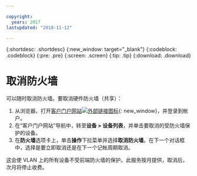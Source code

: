 ```yaml
---

copyright:
  years: 2017
lastupdated: "2018-11-12"

---
```


{:shortdesc: .shortdesc}
{:new_window: target="_blank"}
{:codeblock: .codeblock}
{:pre: .pre}
{:screen: .screen}
{:tip: .tip}
{:download: .download}

# 取消防火墙

可以随时取消防火墙。要取消硬件防火墙（共享）： 

1. 从浏览器，打开[客户门户网站![外部链接图标](../../icons/launch-glyph.svg "外部链接图标")](https://control.softlayer.com/){: new_window}，并登录到帐户。
2. 在“客户门户网站”导航中，转至**设备 > 设备列表**，并单击要取消的受防火墙保护的设备。
3.  在**防火墙**选项卡上，单击**操作**下拉菜单并选择**取消防火墙**。在下一个对话框中，选择是要立即取消还是在下一个记帐周期取消。

这会使 VLAN 上的所有设备不受前端防火墙的保护。此服务按月提供，取消后，次月将停止收费。
